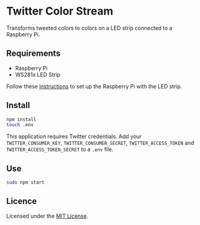 # Twitter Color Stream

Transforms tweeted colors to colors on a LED strip connected to a Raspberry Pi.

## Requirements

* Raspberry Pi
* WS281x LED Strip

Follow these [instructions](https://learn.adafruit.com/neopixels-on-raspberry-pi/wiring) to set up the Raspberry Pi with the LED strip.

## Install

```bash
npm install
touch .env
```

This application requires Twitter credentials. Add your `TWITTER_CONSUMER_KEY`, `TWITTER_CONSUMER_SECRET`, `TWITTER_ACCESS_TOKEN` and `TWITTER_ACCESS_TOKEN_SECRET` to a `.env` file.


## Use

```bash
sudo npm start
```

## Licence

Licensed under the [MIT License](http://opensource.org/licenses/mit-license.php).